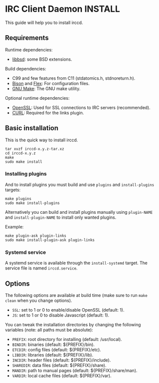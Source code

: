 IRC Client Daemon INSTALL
=========================

This guide will help you to install irccd.

Requirements
------------

Runtime dependencies:

- [libbsd][]: some BSD extensions.

Build dependencies:

- C99 and few features from C11 (stdatomics.h, stdnoreturn.h).
- [Bison][] and [Flex][]: For configuration files.
- [GNU Make][]: The GNU make utility.

Optional runtime dependencies:

- [OpenSSL][]: Used for SSL connections to IRC servers (recommended).
- [CURL][]: Required for the links plugin.

Basic installation
------------------

This is the quick way to install irccd.

    tar xvzf irccd-x.y.z-tar.xz
    cd irccd-x.y.z
    make
    sudo make install

### Installing plugins

And to install plugins you must build and use `plugins` and `install-plugins`
targets:

    make plugins
    sudo make install-plugins

Alternatively you can build and install plugins manually using `plugin-NAME` and
`install-plugin-NAME` to install only wanted plugins.

Example:

    make plugin-ask plugin-links
    sudo make install-plugin-ask plugin-links

### Systemd service

A systemd service is available through the `install-systemd` target. The service
file is named `irccd.service`.

Options
-------

The following options are available at build time (make sure to run `make clean`
when you change options).

- `SSL`: set to 1 or 0 to enable/disable OpenSSL (default: 1).
- `JS`: set to 1 or 0 to disable Javascript (default: 1).

You can tweak the installation directories by changing the following variables
(note: all paths must be absolute):

- `PREFIX`: root directory for installing (default: /usr/local).
- `BINDIR`: binaries (default: ${PREFIX}/bin).
- `ETCDIR`: config files (default: ${PREFIX}/etc).
- `LIBDIR`: libraries (default: ${PREFIX}/lib).
- `INCDIR`: header files (default: ${PREFIX}/include).
- `SHAREDIR`: data files (default: ${PREFIX}/share).
- `MANDIR`: path to manual pages (default: ${PREFIX}/share/man).
- `VARDIR`: local cache files (default: ${PREFIX}/var).

[Bison]: https://www.gnu.org/software/bison
[GNU Make]: http://www.cmake.org
[CURL]: https://curl.se
[Flex]: https://github.com/westes/flex
[OpenSSL]: http://openssl.org
[libbsd]: https://libbsd.freedesktop.org/wiki
